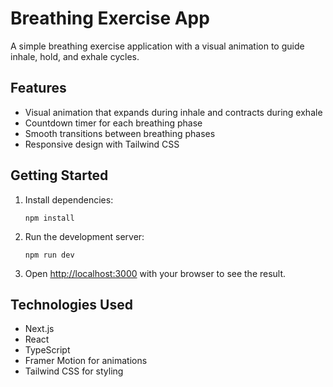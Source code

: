 # Breathing Exercise App

A simple breathing exercise application with a visual animation to guide inhale, hold, and exhale cycles.

## Features

- Visual animation that expands during inhale and contracts during exhale
- Countdown timer for each breathing phase
- Smooth transitions between breathing phases
- Responsive design with Tailwind CSS

## Getting Started

1. Install dependencies:
   ```
   npm install
   ```

2. Run the development server:
   ```
   npm run dev
   ```

3. Open [http://localhost:3000](http://localhost:3000) with your browser to see the result.

## Technologies Used

- Next.js
- React
- TypeScript
- Framer Motion for animations
- Tailwind CSS for styling 